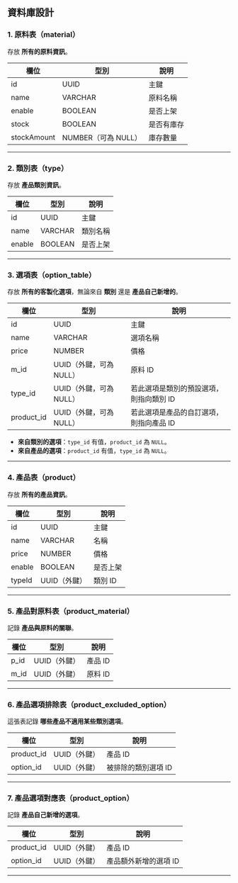 ## 資料庫設計

### **1. 原料表（material）**

存放 **所有的原料資訊**。

| 欄位        | 型別                | 說明       |
| ----------- | ------------------- | ---------- |
| id          | UUID                | 主鍵       |
| name        | VARCHAR             | 原料名稱   |
| enable      | BOOLEAN             | 是否上架   |
| stock       | BOOLEAN             | 是否有庫存 |
| stockAmount | NUMBER（可為 NULL） | 庫存數量   |

---

### **2. 類別表（type）**

存放 **產品類別資訊**。

| 欄位   | 型別    | 說明     |
| ------ | ------- | -------- |
| id     | UUID    | 主鍵     |
| name   | VARCHAR | 類別名稱 |
| enable | BOOLEAN | 是否上架 |

---

### **3. 選項表（option_table）**

存放 **所有的客製化選項**，無論來自 **類別** 還是 **產品自己新增的**。

| 欄位       | 型別                    | 說明                                    |
| ---------- | ----------------------- | --------------------------------------- |
| id         | UUID                    | 主鍵                                    |
| name       | VARCHAR                 | 選項名稱                                |
| price      | NUMBER                  | 價格                                    |
| m_id       | UUID（外鍵，可為 NULL） | 原料 ID                                 |
| type_id    | UUID（外鍵，可為 NULL） | 若此選項是類別的預設選項，則指向類別 ID |
| product_id | UUID（外鍵，可為 NULL） | 若此選項是產品的自訂選項，則指向產品 ID |

-   **來自類別的選項**：`type_id` 有值，`product_id` 為 `NULL`。
-   **來自產品的選項**：`product_id` 有值，`type_id` 為 `NULL`。

---

### **4. 產品表（product）**

存放 **所有的產品資訊**。

| 欄位   | 型別         | 說明     |
| ------ | ------------ | -------- |
| id     | UUID         | 主鍵     |
| name   | VARCHAR      | 名稱     |
| price  | NUMBER       | 價格     |
| enable | BOOLEAN      | 是否上架 |
| typeId | UUID（外鍵） | 類別 ID  |

---

### **5. 產品對原料表（product_material）**

記錄 **產品與原料的關聯**。

| 欄位 | 型別         | 說明    |
| ---- | ------------ | ------- |
| p_id | UUID（外鍵） | 產品 ID |
| m_id | UUID（外鍵） | 原料 ID |

---

### **6. 產品選項排除表（product_excluded_option）**

這張表記錄 **哪些產品不適用某些類別選項**。

| 欄位       | 型別         | 說明                |
| ---------- | ------------ | ------------------- |
| product_id | UUID（外鍵） | 產品 ID             |
| option_id  | UUID（外鍵） | 被排除的類別選項 ID |

---

### **7. 產品選項對應表（product_option）**

記錄 **產品自己新增的選項**。

| 欄位       | 型別         | 說明                  |
| ---------- | ------------ | --------------------- |
| product_id | UUID（外鍵） | 產品 ID               |
| option_id  | UUID（外鍵） | 產品額外新增的選項 ID |

---
